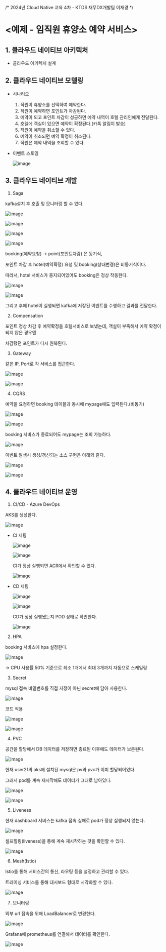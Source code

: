 /*
2024년 Cloud Native 교육 4차 - KTDS 재무DX개발팀 이재경
*/

# <예제 - 임직원 휴양소 예약 서비스>

## 1. 클라우드 네이티브 아키텍처
* 클라우드 아키텍처 설계




## 2. 클라우드 네이티브 모델링
* 시나리오
  1) 직원이 휴양소를 선택하여 예약한다.
  2) 직원이 예약하면 포인트가 차감된다.
  3) 예약이 되고 포인트 차감이 성공하면 예약 내역이 호텔 관리인에게 전달된다.
  4) 호텔에 객실이 있으면 예약이 확정된다.(카톡 알림이 발송)
  5) 직원이 예약을 취소할 수 있다.
  6) 예약이 취소되면 예약 확정이 취소된다.
  7) 직원은 예약 내역을 조회할 수 있다.

   
* 이벤트 스토밍


  ![image](https://github.com/user-attachments/assets/6cbede3f-50ff-4d0b-b6db-66122b3d5934)




## 3. 클라우드 네이티브 개발
1) Saga

  kafka설치 후 호출 및 모니터링 할 수 있다.
  
  ![image](https://github.com/user-attachments/assets/a93908c8-0cfe-4802-ada6-ea71a8e6523f)
  
  ![image](https://github.com/user-attachments/assets/6a1e3d6c-222c-4c53-87d7-5d446ebe387e)
  
  ![image](https://github.com/user-attachments/assets/e811b682-0073-49b1-9d2c-3ff72bf73202)
  
  ![image](https://github.com/user-attachments/assets/a53b22c1-6fa5-4f2b-ae69-322aa6de127b)



  booking(예약요청) -> point(포인트차감) 은 동기식,
  
  포인트 차감 후 hotel(예약확정) 요청 및 booking(상태변경)은 비동기식이다.


  따라서, hotel 서비스가 중지되어있어도 booking은 정상 작동한다.

  ![image](https://github.com/user-attachments/assets/86b23a91-41fe-4e16-9363-7fd500e979a4)

  ![image](https://github.com/user-attachments/assets/c10f2264-f3d9-43e8-be7d-af6289497431)


  그리고 후에 hotel이 실행되면 kafka에 저장된 이벤트를 수행하고 결과를 전달한다.



2) Compensation

  포인트 정상 차감 후 예약확정을 호텔서비스로 보냈는데, 객실이 부족해서 예약 확정이 되지 않은 경우엔

  차감됐던 포인트가 다시 원복된다.
   


3) Gateway

  같은 IP, Port로 각 서비스를 접근한다.

  ![image](https://github.com/user-attachments/assets/6619c5a8-d4cf-433a-a894-19a3dcd6f074)

  ![image](https://github.com/user-attachments/assets/39f55a7f-a6f6-4d09-8800-b0ead3025cfb)



4) CQRS

  예약을 요청하면 booking 테이블과 동시에 mypage에도 입력된다.(비동기)

  ![image](https://github.com/user-attachments/assets/4d09801d-9be0-4633-8877-9df8ff3fb3c1)

  ![image](https://github.com/user-attachments/assets/cd4e9e50-f3a8-4c24-acdf-33288adbd224)


  booking 서비스가 종료되어도 mypage는 조회 가능하다.

  ![image](https://github.com/user-attachments/assets/9f6a4caa-41c0-4143-8b7f-555a123ef4be)


  이벤트 발생시 생성/갱신되는 소스 구현은 아래와 같다.

  ![image](https://github.com/user-attachments/assets/5506ce5e-3517-4650-95d9-ac1c2c3efa95)

  ![image](https://github.com/user-attachments/assets/d6d82e57-c38e-4348-93fc-24cd10636d01)



## 4. 클라우드 네이티브 운영
1) CI/CD - Azure DevOps
   
  AKS를 생성한다.
  
  ![image](https://github.com/user-attachments/assets/5ca208d3-697c-4a21-a07b-3eda51043081)

  

* CI 세팅

  ![image](https://github.com/user-attachments/assets/864a84c1-3d05-4954-a36e-9010fca8fae0)

  ![image](https://github.com/user-attachments/assets/343f781d-b969-4a22-995c-fe874409e8d7)

  CI가 정상 실행되면 ACR에서 확인할 수 있다.

  ![image](https://github.com/user-attachments/assets/ae36e1eb-97c2-425d-86e7-2c5f5a11bbb0)


* CD 세팅

  ![image](https://github.com/user-attachments/assets/9eb2b129-f7d4-4b71-9853-6b6ecc86a196)
  
  ![image](https://github.com/user-attachments/assets/b95aadd4-1dd6-499b-9a1e-75e8ea8c9008)

  CD가 정상 실행됐는지 POD 상태로 확인한다.

  ![image](https://github.com/user-attachments/assets/c793fdce-3f6c-4c36-baf2-13b4bf475a3c)



   
2) HPA

booking 서비스에 hpa 설정한다.

![image](https://github.com/user-attachments/assets/f9923afe-a8d8-4e63-93a9-783daf8b482b)

-> CPU 사용률 50% 기준으로 최소 1개에서 최대 3개까지 자동으로 스케일링



3) Secret

mysql 접속 비밀번호를 직접 지정이 아닌 secret에 담아 사용한다.

![image](https://github.com/user-attachments/assets/07f0ca35-4a6b-4e04-93b4-b65aeb6fdd67)


코드 적용

![image](https://github.com/user-attachments/assets/fd352794-e86c-4dd0-88e1-3794a25db3bc)

![image](https://github.com/user-attachments/assets/5e70e057-eeff-4b53-aa56-d0707514ecfc)



4) PVC


공간을 할당해서 DB 데이터를 저장하면 종료된 이후에도 데이터가 보존된다.

![image](https://github.com/user-attachments/assets/0d5245a3-48bd-40a4-976f-5457643ba905)


현재 user21의 aks에 설치된 mysql은 pv와 pvc가 이미 할당되어있다.

그래서 pod를 계속 재시작해도 데이터가 그대로 남아있다.

![image](https://github.com/user-attachments/assets/7f8e718f-666a-489d-ab4f-ac47649bb7a7)

![image](https://github.com/user-attachments/assets/94bdb305-6ae4-46a3-ac57-742857261793)




5) Liveness

현재 dashboard 서비스는 kafka 접속 실패로 pod가 정상 실행되지 않는다.

![image](https://github.com/user-attachments/assets/7ebaac6b-95b8-4c8d-a422-fe76cfea8b04)


셀프힐링(liveness)을 통해 계속 재시작하는 것을 확인할 수 있다.

![image](https://github.com/user-attachments/assets/4fe2913f-4a84-4dff-b678-da313d577b5d)



6) Mesh(Istio)

Istio를 통해 서비스간의 통신, 라우팅 등을 설정하고 관리할 수 있다.

트레이싱 서비스를 통해 대시보드 형태로 시각화할 수 있다.

![image](https://github.com/user-attachments/assets/aaab88c0-1b42-43a6-84e8-8325c95661dc)



7) 모니터링

외부 url 접속을 위해 LoadBalancer로 변경한다.

![image](https://github.com/user-attachments/assets/24ce5e9e-f433-4d80-9846-1169fc95c0bb)


Grafana에 prometheus를 연결해서 데이터를 확인한다.

![image](https://github.com/user-attachments/assets/ab037901-61a8-4d73-a822-afd99aa75356)



